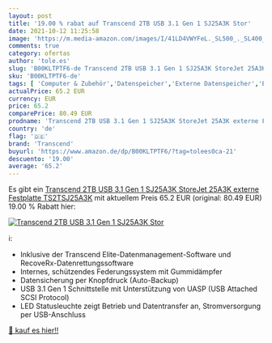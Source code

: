 ```yaml
---
layout: post
title: '19.00 % rabat auf Transcend 2TB USB 3.1 Gen 1 SJ25A3K Stor'
date: 2021-10-12 11:25:58
image: 'https://m.media-amazon.com/images/I/41LD4VWYFeL._SL500_._SL400_.jpg'
comments: true
category: ofertas
author: 'tole.es'
slug: 'B00KLTPTF6-de Transcend 2TB USB 3.1 Gen 1 SJ25A3K StoreJet 25A3K externe...'
sku: 'B00KLTPTF6-de'
tags: [ 'Computer & Zubehör','Datenspeicher','Externe Datenspeicher','Externe Festplatten','transcend', ]
actualPrice: 65.2 EUR
currency: EUR
price: 65.2
comparePrice: 80.49 EUR
prodname: 'Transcend 2TB USB 3.1 Gen 1 SJ25A3K StoreJet 25A3K externe Festplatte TS2TSJ25A3K'
country: 'de'
flag: '🇩🇪'
brand: 'Transcend'
buyurl: 'https://www.amazon.de/dp/B00KLTPTF6/?tag=tolees0ca-21'
descuento: '19.00'
average: '65.2'
---
```


Es gibt ein [Transcend 2TB USB 3.1 Gen 1 SJ25A3K StoreJet 25A3K externe Festplatte TS2TSJ25A3K](https://www.amazon.de/dp/B00KLTPTF6/?tag=tolees0ca-21) mit aktuellem Preis 65.2 EUR (original: 80.49 EUR) 19.00 % Rabatt hier:

[![Transcend 2TB USB 3.1 Gen 1 SJ25A3K Stor](https://m.media-amazon.com/images/I/41LD4VWYFeL._SL500_._SL400_.jpg)](https://www.amazon.de/dp/B00KLTPTF6/?tag=tolees0ca-21)

ℹ️:

- Inklusive der Transcend Elite-Datenmanagement-Software und RecoveRx-Datenrettungssoftware
- Internes, schützendes Federungssystem mit Gummidämpfer
- Datensicherung per Knopfdruck (Auto-Backup)
- USB 3.1 Gen 1 Schnittstelle mit Unterstützung von UASP (USB Attached SCSI Protocol)
- LED Statusleuchte zeigt Betrieb und Datentransfer an, Stromversorgung per USB-Anschluss

[🛒 kauf es hier!!](https://www.amazon.de/dp/B00KLTPTF6/?tag=tolees0ca-21)
